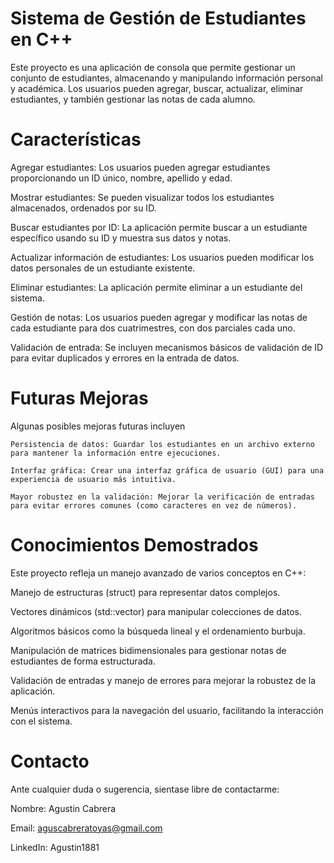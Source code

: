 # Sistema de Gestión de Estudiantes en C++

Este proyecto es una aplicación de consola que permite gestionar un conjunto de estudiantes, almacenando y manipulando información personal y académica. Los usuarios pueden agregar, buscar, actualizar, eliminar estudiantes, y también gestionar las notas de cada alumno.

# Características
  Agregar estudiantes: Los usuarios pueden agregar estudiantes proporcionando un ID único, nombre, apellido y edad.

  Mostrar estudiantes: Se pueden visualizar todos los estudiantes almacenados, ordenados por su ID.
  
  Buscar estudiantes por ID: La aplicación permite buscar a un estudiante específico usando su ID y muestra sus datos y notas.
  
  Actualizar información de estudiantes: Los usuarios pueden modificar los datos personales de un estudiante existente.
  
  Eliminar estudiantes: La aplicación permite eliminar a un estudiante del sistema.
  
  Gestión de notas: Los usuarios pueden agregar y modificar las notas de cada estudiante para dos cuatrimestres, con dos parciales cada uno.
  
  Validación de entrada: Se incluyen mecanismos básicos de validación de ID para evitar duplicados y errores en la entrada de datos.
  
# Futuras Mejoras
  Algunas posibles mejoras futuras incluyen
  
    Persistencia de datos: Guardar los estudiantes en un archivo externo para mantener la información entre ejecuciones.
    
    Interfaz gráfica: Crear una interfaz gráfica de usuario (GUI) para una experiencia de usuario más intuitiva.
    
    Mayor robustez en la validación: Mejorar la verificación de entradas para evitar errores comunes (como caracteres en vez de números).

# Conocimientos Demostrados
Este proyecto refleja un manejo avanzado de varios conceptos en C++:

  Manejo de estructuras (struct) para representar datos complejos.
  
  Vectores dinámicos (std::vector) para manipular colecciones de datos.
  
  Algoritmos básicos como la búsqueda lineal y el ordenamiento burbuja.
  
  Manipulación de matrices bidimensionales para gestionar notas de estudiantes de forma estructurada.
  
  Validación de entradas y manejo de errores para mejorar la robustez de la aplicación.
  
  Menús interactivos para la navegación del usuario, facilitando la interacción con el sistema.

# Contacto
Ante cualquier duda o sugerencia, sientase libre de contactarme:

  Nombre: Agustin Cabrera
  
  Email: aguscabreratoyas@gmail.com
  
  LinkedIn: Agustin1881
